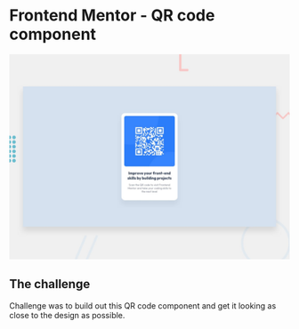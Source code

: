 # Frontend Mentor - QR code component

![Design preview for the QR code component coding challenge](./design/desktop-preview.jpg)


## The challenge

Challenge was to build out this QR code component and get it looking as close to the design as possible.
